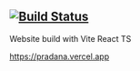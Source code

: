 [![Build Status](https://app.travis-ci.com/pradana-doank/pradana-doank.github.io.svg?branch=main)](https://app.travis-ci.com/pradana-doank/pradana-doank.github.io)
---

Website build with Vite React TS

https://pradana.vercel.app
